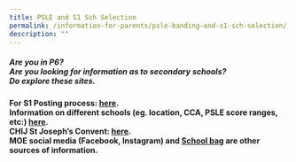 ```yaml
---
title: PSLE and S1 Sch Selection
permalink: /information-for-parents/psle-banding-and-s1-sch-selection/
description: ""
---
```

<h5 style="text-align: left;"><strong>Are you in P6? <br>Are you looking for information as to secondary schools? <br>Do explore these sites.</strong></h5>
<p style="text-align: left;"><strong>For S1 Posting process: <a href="https://www.moe.gov.sg/secondary" target="_blank" rel="noopener">here</a>.<br /></strong>
	<strong>Information on different schools (eg. location, CCA, PSLE score ranges, etc:) <a href="https://www.moe.gov.sg/schoolfinder?journey=Secondary%20school" target="_blank" rel="noopener">here</a>.<br /></strong>
<strong>CHIJ St Joseph’s Convent: <a href="https://chijstjosephsconvent.moe.edu.sg/" target="_blank" rel="noopener">here</a>.</strong><br />
<strong>MOE social media (Facebook, Instagram) and <a href="https://www.schoolbag.edu.sg/" target="_blank" rel="noopener">School bag</a> are other sources of information.</strong></p>